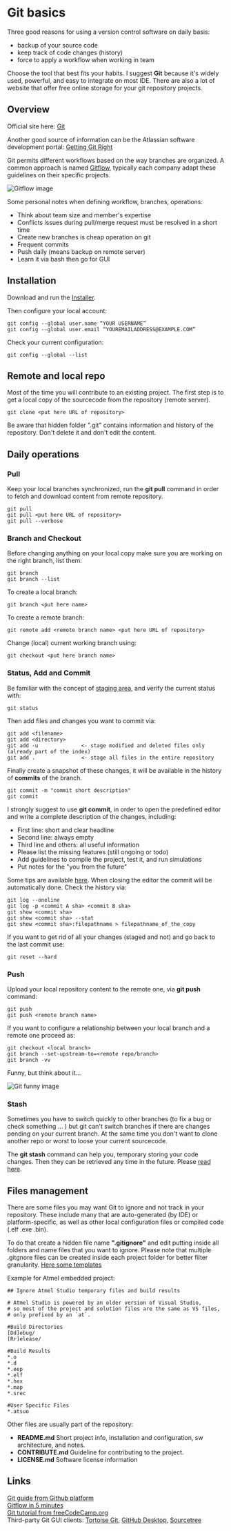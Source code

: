# Git basics

Three good reasons for using a version control software on daily basis:

+ backup of your source code
+ keep track of code changes (history)
+ force to apply a workflow when working in team

Choose the tool that best fits your habits. I suggest **Git** because it's widely used, powerful, and easy to integrate on most IDE. There are also a lot of website that offer free online storage for your git repository projects.

## Overview

Official site here: [Git](https://git-scm.com/)

Another good source of information can be the Atlassian software development portal: [Getting Git Right](https://www.atlassian.com/git)

Git permits different workflows based on the way branches are organized. A common approach is named [Gitflow](https://www.atlassian.com/git/tutorials/comparing-workflows/gitflow-workflow), typically each company adapt these guidelines on their specific projects.

![Gitflow image](meta/gitflow.png)

Some personal notes when defining workflow, branches, operations:

+ Think about team size and member's expertise
+ Conflicts issues during pull/merge request must be resolved in a short time
+ Create new branches is cheap operation on git
+ Frequent commits
+ Push daily (means backup on remote server)
+ Learn it via bash then go for GUI

## Installation

Download and run the [Installer](https://git-scm.com/downloads).

Then configure your local account:

```console
git config --global user.name “YOUR USERNAME”
git config --global user.email “YOUREMAILADDRESS@EXAMPLE.COM”
```

Check your current configuration:

```console
git config --global --list
```

## Remote and local repo

Most of the time you will contribute to an existing project. The first step is to get a local copy of the sourcecode from the repository (remote server).

```console
git clone <put here URL of repository>
```

Be aware that hidden folder ".git" contains information and history of the repository. Don't delete it and don't edit the content.

## Daily operations

### Pull

Keep your local branches synchronized, run the **git pull** command in order to fetch and download content from remote repository.

```console
git pull
git pull <put here URL of repository>
git pull --verbose
```

### Branch and Checkout

Before changing anything on your local copy make sure you are working on the right branch, list them:

```console
git branch
git branch --list
```

To create a local branch:

```console
git branch <put here name>
```

To create a remote branch:

```console
git remote add <remote branch name> <put here URL of repository>
```

Change (local) current working branch using:

```console
git checkout <put here branch name>
```

### Status, Add and Commit

Be familiar with the concept of [staging area](https://git-scm.com/about/staging-area), and verify the current status with:

```console
git status
```

Then add files and changes you want to commit via:

```console
git add <filename>
git add <directory>
git add -u              <- stage modified and deleted files only (already part of the index)
git add .               <- stage all files in the entire repository
```

Finally create a snapshot of these changes, it will be available in the history of **commits** of the branch.

```console
git commit -m "commit short description"
git commit
```

I strongly suggest to use **git commit**, in order to open the predefined editor and write a complete description of the changes, including:

+ First line: short and clear headline
+ Second line: always empty
+ Third line and others: all useful information
+ Please list the missing features (still ongoing or todo)
+ Add guidelines to compile the project, test it, and run simulations
+ Put notes for the "you from the future"

Some tips are available [here](https://www.conventionalcommits.org/en/v1.0.0/). When closing the editor the commit will be automatically done. Check the history via:

```console
git log --oneline
git log -p <commit A sha> <commit B sha>
git show <commit sha>
git show <commit sha> --stat
git show <commit sha>:filepathname > filepathname_of_the_copy
```

If you want to get rid of all your changes (staged and not) and go back to the last commit use:

```console
git reset --hard
```

### Push

Upload your local repository content to the remote one, via **git push** command:

```console
git push
git push <remote branch name>
```

If you want to configure a relationship between your local branch and a remote one proceed as:

```console
git checkout <local branch>
git branch --set-upstream-to=<remote repo/branch>
git branch -vv
```

Funny, but think about it...

![Git funny image](meta/git_in_case_of_fire.png)

### Stash

Sometimes you have to switch quickly to other branches (to fix a bug or check something ... ) but git can't switch branches if there are changes pending on your current branch. At the same time you don't want to clone another repo or worst to loose your current sourcecode.

The **git stash** command can help you, temporary storing your code changes. Then they can be retrieved any time in the future. Please [read here](https://www.atlassian.com/git/tutorials/saving-changes/git-stash).

## Files management

There are some files you may want Git to ignore and not track in your repository. These include many that are auto-generated (by IDE) or platform-specific, as well as other local configuration files or compiled code (.elf .exe .bin).

To do that create a hidden file name **".gitignore"** and edit putting inside all folders and name files that you want to ignore. Please note that multiple .gitgnore files can be created inside each project folder for better filter granularity. [Here some templates](https://github.com/github/gitignore)

Example for Atmel embedded project:

```text
## Ignore Atmel Studio temporary files and build results

# Atmel Studio is powered by an older version of Visual Studio,
# so most of the project and solution files are the same as VS files,
# only prefixed by an `at`.

#Build Directories
[Dd]ebug/
[Rr]elease/

#Build Results
*.o
*.d
*.eep
*.elf
*.hex
*.map
*.srec

#User Specific Files
*.atsuo
```

Other files are usually part of the repository:

+ **README.md** Short project info, installation and configuration, sw architecture, and notes.
+ **CONTRIBUTE.md** Guideline for contributing to the project.
+ **LICENSE.md** Software license information

## Links

[Git guide from Github platform](https://github.com/git-guides)  
[Gitflow in 5 minutes](https://youtu.be/1SXpE08hvGs)  
[Git tutorial from freeCodeCamp.org](https://youtu.be/Uszj_k0DGsg)  
Third-party Git GUI clients: [Tortoise Git](https://tortoisegit.org/), [GitHub Desktop](https://desktop.github.com/), [Sourcetree](https://www.sourcetreeapp.com/)  
